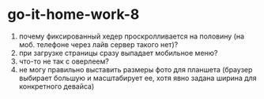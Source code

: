 # go-it-home-work-8

1. почему фиксированный хедер проскролливается на половину (на моб. телефоне через лайв сервер такого нет)?
2. при загрузке страницы сразу выпадает мобильное меню?
3. что-то не так с оверлеем?
4. не могу правильно выставить размеры фото для планшета (браузер выбирает большую и масштабирует ее, хотя явно задана ширина для конкретного девайса)

